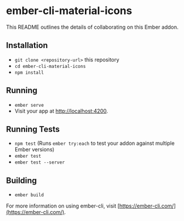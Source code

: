 # ember-cli-material-icons

This README outlines the details of collaborating on this Ember addon.

## Installation

* `git clone <repository-url>` this repository
* `cd ember-cli-material-icons`
* `npm install`

## Running

* `ember serve`
* Visit your app at [http://localhost:4200](http://localhost:4200).

## Running Tests

* `npm test` (Runs `ember try:each` to test your addon against multiple Ember versions)
* `ember test`
* `ember test --server`

## Building

* `ember build`

For more information on using ember-cli, visit [https://ember-cli.com/](https://ember-cli.com/).
